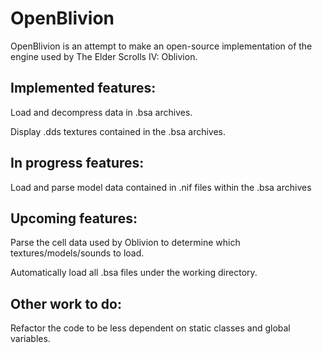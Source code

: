 # OpenBlivion

OpenBlivion is an attempt to make an open-source implementation of the engine used by The Elder Scrolls IV: Oblivion.

## Implemented features:

Load and decompress data in .bsa archives.

Display .dds textures contained in the .bsa archives.

## In progress features:

Load and parse model data contained in .nif files within the .bsa archives

## Upcoming features:

Parse the cell data used by Oblivion to determine which textures/models/sounds to load.

Automatically load all .bsa files under the working directory.

## Other work to do:

Refactor the code to be less dependent on static classes and global variables.

